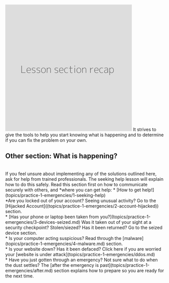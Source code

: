 ![](recap.png)
It strives to give the tools to help you start knowing what is happening and to determine if you can fix the problem on your own.
<br>
## Other section: What is happening?
<br>
If you feel unsure about implementing any of the solutions outlined here, ask for help from trained professionals. The seeking help lesson will explain how to do this safely. Read this section first on how to communicate securely with others, and *where you can get help:
* [How to get help!](topics/practice-1-emergencies/1-seeking-help)
<br>
*Are you locked out of your account? Seeing unusual activity? Go to the [Hijacked Account]((topics/practice-1-emergencies/2-account-hijacked)) section.
<br>
* [Has your phone or laptop been taken from you?](topics/practice-1-emergencies/3-devices-seized.md) Was it taken out of your sight at a security checkpoint? Stolen/siezed? Has it been returned? Go to the seized device section.
<br>
* Is your computer acting suspicious? Read through the [malware](topics/practice-1-emergencies/4-malware.md) section.
<br>
* Is your website down? Has it been defaced? Click here if you are worried your [website is under attack](topics/practice-1-emergencies/ddos.md)
<br>
* Have you just gotten through an emergency? Not sure what to do when the dust settles? The [after the emergency is past](topics/practice-1-emergencies/after.md) section explains how to prepare so you are ready for the next time.